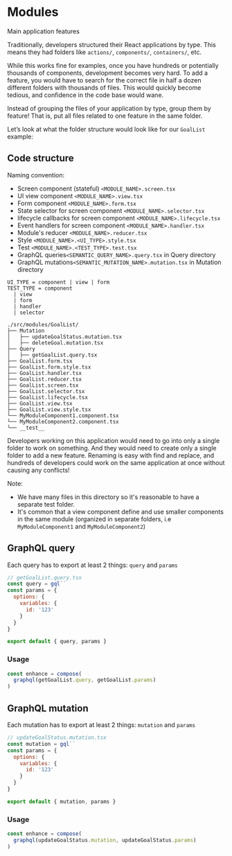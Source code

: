 # Modules

Main application features

Traditionally, developers structured their React applications by type. This means they had folders like `actions/`, `components/`, `containers/`, etc.

While this works fine for examples, once you have hundreds or potentially thousands of components, development becomes very hard. To add a feature, you would have to search for the correct file in half a dozen different folders with thousands of files. This would quickly become tedious, and confidence in the code base would wane.

Instead of grouping the files of your application by type, group them by feature! That is, put all files related to one feature in the same folder.

Let’s look at what the folder structure would look like for our `GoalList` example:

## Code structure

Naming convention:
* Screen component (stateful) `<MODULE_NAME>.screen.tsx`
* UI view component `<MODULE_NAME>.view.tsx`
* Form component `<MODULE_NAME>.form.tsx`
* State selector for screen component `<MODULE_NAME>.selector.tsx`
* lifecycle callbacks for screen component `<MODULE_NAME>.lifecycle.tsx`
* Event handlers for screen component `<MODULE_NAME>.handler.tsx`
* Module's reducer `<MODULE_NAME>.reducer.tsx`
* Style `<MODULE_NAME>.<UI_TYPE>.style.tsx`
* Test `<MODULE_NAME>.<TEST_TYPE>.test.tsx`
* GraphQL queries`<SEMANTIC_QUERY_NAME>.query.tsx` in Query directory
* GraphQL mutations`<SEMANTIC_MUTATION_NAME>.mutation.tsx` in Mutation directory

```
UI_TYPE = component | view | form
TEST_TYPE = component
  | view
  | form
  | handler
  | selector
```

```
./src/modules/GoalList/
├── Mutation
│   ├── updateGoalStatus.mutation.tsx
│   ├── deleteGoal.mutation.tsx
├── Query
│   ├── getGoalList.query.tsx
├── GoalList.form.tsx
├── GoalList.form.style.tsx
├── GoalList.handler.tsx
├── GoalList.reducer.tsx
├── GoalList.screen.tsx
├── GoalList.selector.tsx
├── GoalList.lifecycle.tsx
├── GoalList.view.tsx
├── GoalList.view.style.tsx
└── MyModuleComponent1.component.tsx
└── MyModuleComponent2.component.tsx
└── __test__
```

Developers working on this application would need to go into only a single folder to work on something. And they would need to create only a single folder to add a new feature. Renaming is easy with find and replace, and hundreds of developers could work on the same application at once without causing any conflicts!

Note:
* We have many files in this directory so it's reasonable to have a separate test folder.
* It's common that a view component define and use smaller components in the same module (organized in separate folders, i.e `MyModuleComponent1` and `MyModuleComponent2`)

## GraphQL query

Each query has to export at least 2 things: `query` and `params`

```js
// getGoalList.query.tsx
const query = gql``
const params = {
  options: {
    variables: {
      id: '123'
    }
  }
}

export default { query, params }
```

### Usage
```js
const enhance = compose(
  graphql(getGoalList.query, getGoalList.params)
)
```

## GraphQL mutation

Each mutation has to export at least 2 things: `mutation` and `params`

```js
// updateGoalStatus.mutation.tsx
const mutation = gql``
const params = {
  options: {
    variables: {
      id: '123'
    }
  }
}

export default { mutation, params }
```

### Usage
```js
const enhance = compose(
  graphql(updateGoalStatus.mutation, updateGoalStatus.params)
)
```
